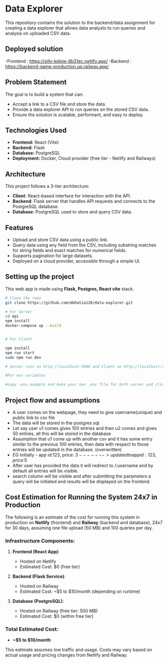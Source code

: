 # Data Explorer
This repository contains the solution to the backend/data assignment for creating a data explorer that allows data analysts to run queries and analysis on uploaded CSV data.

## Deployed solution
-Frontend : https://silly-kelpie-6b31ec.netlify.app/
-Backend : https://backend-game-production.up.railway.app/

## Problem Statement
The goal is to build a system that can:
- Accept a link to a CSV file and store the data.
- Provide a data explorer API to run queries on the stored CSV data.
- Ensure the solution is scalable, performant, and easy to deploy.

## Technologies Used

- **Frontend:** React (Vite)
- **Backend:** Flask
- **Database:** PostgreSQL
- **Deployment:** Docker, Cloud provider (free tier - Netlify and Railways)

## Architecture

This project follows a 3-tier architecture:
- **Client**: React-based interface for interaction with the API.
- **Backend**: Flask server that handles API requests and connects to the PostgreSQL database.
- **Database**: PostgreSQL used to store and query CSV data.

## Features

- Upload and store CSV data using a public link.
- Query data using any field from the CSV, including substring matches for string fields and exact matches for numerical fields.
- Supports pagination for large datasets.
- Deployed on a cloud provider, accessible through a simple UI.

## Setting up the project
This web app is made using **Flask, Postgres, React vite** stack.

```bash
# Clone the repo
git clone https://github.com/mbhatia120/data-explorer.git

# For Server
cd api
npm install
docker-compose up --build 


# For Client

npm install
npm run start
sudo npm run dev 

# Server runs on http://localhost:5000 and Client on http://localhost:5173

#For env variables

#copy .env.example and make your own .env file for both server and client
```

## Project flow and assumptions
- A user comes on the webpage, they need to give username(unique) and public link to csv file
- The data will be stored in the postgres sql.
- Let say user u1 comes gives 100 entries and then u2 comes and gives 50 entries, all this will be stored in the database
- Assumption that u1 come up with another csv and it has some entry similar to the previous 100 entries, then data with respect to those entries will be updated in the database. (overwritten)
- EG Initially - app id:123, price: $3 -------> updated to app id:123, price:$5
- After user has provided the data it will redirect to /:username and by default all entries will be visible.
- search column will be visible and after submitting the parameters a query will be initiated and results will be displayed on the frontend.

## Cost Estimation for Running the System 24x7 in Production

The following is an estimate of the cost for running this system in production on **Netlify** (frontend) and **Railway** (backend and database), 24x7 for 30 days, assuming one file upload (50 MB) and 100 queries per day.

### Infrastructure Components:
1. **Frontend (React App)**: 
   - Hosted on Netlify
   - Estimated Cost: $0 (free tier)

2. **Backend (Flask Service)**: 
   - Hosted on Railway
   - Estimated Cost: ~$5 to $10/month (depending on runtime)

3. **Database (PostgreSQL)**:
   - Hosted on Railway (free tier: 500 MB)
   - Estimated Cost: $0 (within free tier)

### Total Estimated Cost:
- **~$5 to $10/month**

This estimate assumes low traffic and usage. Costs may vary based on actual usage and pricing changes from Netlify and Railway.
